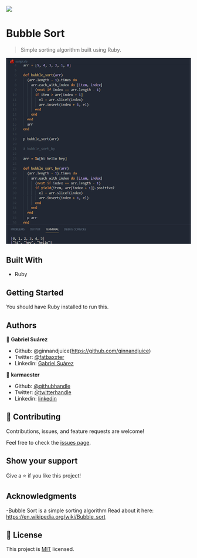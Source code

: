 ![](https://img.shields.io/badge/Microverse-blueviolet)

# Bubble Sort

> Simple sorting algorithm built using Ruby.

![screenshot](./screenshot.png)


## Built With

- Ruby



## Getting Started

You should have Ruby installed to run this.



## Authors

👤 **Gabriel Suárez**

- Github: @ginnandjuice(https://github.com/ginnandjuice)
- Twitter: [@fatbaxxter](https://twitter.com/fatbaxxter)
- Linkedin: [Gabriel Suárez](https://www.linkedin.com/in/gabriel-su%C3%A1rez-torres-85125a1ab/)



👤 **karmaester**

- Github: [@githubhandle](https://github.com/karmaester)
- Twitter: [@twitterhandle](https://twitter.com/karmaendlich)
- Linkedin: [linkedin](https://www.linkedin.com/in/khristian-rojas/)

## 🤝 Contributing

Contributions, issues, and feature requests are welcome!

Feel free to check the [issues page](https://github.com/karmaester/Bubble-Sort-with-Ruby/issues).

## Show your support

Give a ⭐️ if you like this project!

## Acknowledgments

-Bubble Sort is a simple sorting algorithm
Read about it here: https://en.wikipedia.org/wiki/Bubble_sort

## 📝 License

This project is [MIT](lic.url) licensed.
